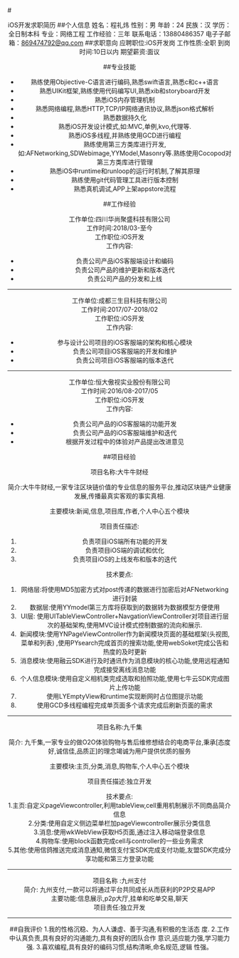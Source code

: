 #<center><blod> iOS开发求职简历
##个人信息
	姓名：程礼炜	性别：男	 年龄：24
	民族：汉	学历：全⽇制本科	专业：⽹络工程
	工作经验：三年
	联系电话：13880486357
	电⼦子邮箱：869474792@qq.com
##求职意向
	应聘职位:iOS开发岗
	工作性质:全职
	到岗时间:10日以内
	期望薪资:面议
 
##专业技能

* 熟练使用Objiective-C语言进行编码,熟悉swift语言,熟悉c和c++语言
* 熟悉UIKit框架,熟练使用代码编写UI,熟悉xib和storyboard开发
* 熟悉iOS内存管理机制
* 熟悉网络编程,熟悉HTTP,TCP/IP网络通讯协议,熟悉json格式解析
* 熟悉数据持久化
* 熟悉iOS开发设计模式,如:MVC,单例,kvo,代理等.
* 熟悉iOS多线程,并熟练使用GCD进行编程
* 熟练使用第三方类库进行开发,如:AFNetworking,SDWebimage,YYModel,Masonry等.熟练使用Cocopod对第三方类库进行管理
* 熟悉iOS中runtime和runloop的运行时机制,了解其原理
* 熟练使用git代码管理工具进行版本控制
* 熟悉真机调试,APP上架appstore流程

##⼯作经验

工作单位:四川华尚聚盛科技有限公司   
工作时间:2018/03-至今  
工作职位:iOS开发  
工作内容:

* 负责公司产品iOS客服端设计和编码
* 负责公司产品的维护更新和版本迭代
* 负责公司产品的分发和上线


----
工作单位:成都三生目科技有限公司   
工作时间:2017/07-2018/02  
工作职位:iOS开发  
工作内容:

* 参与设计公司项目的iOS客服端的架构和核心模块
* 负责公司项目iOS客服端的开发和维护
* 负责公司项目iOS客服端的版本迭代

---
工作单位:恒大傲视实业股份有限公司  
工作时间:2016/08-2017/05  
工作职位:iOS开发  
工作内容:

* 负责公司产品的iOS客服端的功能开发
* 负责公司产品的iOS客服端维护和迭代
* 根据开发过程中的体验对产品提出改进意见

##项目经验  

项目名称:大牛牛财经

简介:大牛牛财经,一家专注区块链价值的专业信息的服务平台,推动区块链产业健康发展,传播最真实客观的事实真相.

主要模块:新闻,信息,项目库,作者,个人中心五个模块

项目责任描述:  
1. 负责项目iOS端所有功能的开发   
2. 负责项目iOS端的调试和优化  
3. 负责项目iOS的上线发布和版本的迭代

技术要点:  
1. 网络层:将使用MD5加密方式对post传递的数据进行加密后对AFNetworking进行封装  
2. 数据层:使用YYmodel第三方库将获取到的数据转为数据模型方便使用  
3. UI层: 使用UITableViewController+NavgationViewController对项目进行层次的基础架构,使用MVC设计模式控制数据的流向和展示.  
4. 新闻模块:使用YNPageViewController作为新闻模块页面的基础框架(头视图,菜单和列表) ,使用PYsearch完成首页的搜索功能,使用webSoket完成公告和热度的及时更新  
5. 消息模块:使用融云SDK进行及时通讯作为消息模块的核心功能,使用远程通知完成接受离线消息功能       
6. 个人信息模块:使用自定义相机类完成选取和拍照功能,使用七牛云SDK完成图片上传功能  
7. 使用LYEmptyView和runtime实现断网时占位图提示功能  
8. 使用GCD多线程编程完成单页面多个请求完成后刷新页面的需求

----
项目名称:九千集

简介: 九千集,一家专业的做O2O体验购物与售后维修想结合的电商平台,秉承[态度好,诚信佳,品质正]的理念竭诚为用户提供优质的服务

主要模块:主页,分类,消息,购物车,个人中心五个模块

项目责任描述:独立开发

技术要点:  
1.主页:自定义pageViewcontroller,利用tableView,cell重用机制展示不同商品简介信息  
2.分类:使用自定义侧边菜单栏加pageViewcontroller展示分类信息  
3.消息:使用wkWebView获取H5页面,通过注入移动端登录信息  
4.购物车:使用block函数完成cell与controller的一些业务需求  
5.其他:使用信鸽推送完成消息通知,微信支付宝SDK完成支付功能,友盟SDK完成分享功能和第三方登录功能

-----
项目名称 :九州支付  
简介: 九州支付,一款可以将通过平台共同成长从而获利的P2P交易APP  
主要功能:信息展示,p2p大厅,挂单和吃单交易,聊天  
项目责任:独立开发

----

##自我评价
	1.我的性格沉稳、为⼈人谦虚、善于沟通,有积极的⽣活态
	度.
	2.工作中认真负责,具有良好的沟通能力,具有良好的团队合作
	意识,适应能⼒强,学习能力强.
	3.喜欢编程,具有良好的编码习惯,结构清晰,命名规范,逻辑
	性强。

